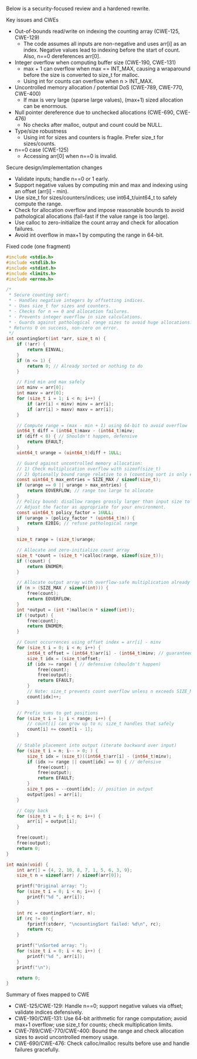 Below is a security-focused review and a hardened rewrite.

Key issues and CWEs
- Out-of-bounds read/write on indexing the counting array (CWE-125, CWE-129)
  - The code assumes all inputs are non-negative and uses arr[i] as an index. Negative values lead to indexing before the start of count. Also, n==0 dereferences arr[0].
- Integer overflow when computing buffer size (CWE-190, CWE-131)
  - max + 1 can overflow when max == INT_MAX, causing a wraparound before the size is converted to size_t for malloc.
  - Using int for counts can overflow when n > INT_MAX.
- Uncontrolled memory allocation / potential DoS (CWE-789, CWE-770, CWE-400)
  - If max is very large (sparse large values), (max+1) sized allocation can be enormous.
- Null pointer dereference due to unchecked allocations (CWE-690, CWE-476)
  - No checks after malloc, output and count could be NULL.
- Type/size robustness
  - Using int for sizes and counters is fragile. Prefer size_t for sizes/counts.
- n==0 case (CWE-125)
  - Accessing arr[0] when n==0 is invalid.

Secure design/implementation changes
- Validate inputs; handle n==0 or 1 early.
- Support negative values by computing min and max and indexing using an offset (arr[i] - min).
- Use size_t for sizes/counters/indices; use int64_t/uint64_t to safely compute the range.
- Check for allocation overflow and impose reasonable bounds to avoid pathological allocations (fail-fast if the value range is too large).
- Use calloc to zero-initialize the count array and check for allocation failures.
- Avoid int overflow in max+1 by computing the range in 64-bit.

Fixed code (one fragment)
```c
#include <stdio.h>
#include <stdlib.h>
#include <stdint.h>
#include <limits.h>
#include <errno.h>

/*
 * Secure counting sort:
 * - Handles negative integers by offsetting indices.
 * - Uses size_t for sizes and counters.
 * - Checks for n == 0 and allocation failures.
 * - Prevents integer overflow in size calculations.
 * - Guards against pathological range sizes to avoid huge allocations.
 * Returns 0 on success, non-zero on error.
 */
int countingSort(int *arr, size_t n) {
    if (!arr) {
        return EINVAL;
    }
    if (n <= 1) {
        return 0; // Already sorted or nothing to do
    }

    // Find min and max safely
    int minv = arr[0];
    int maxv = arr[0];
    for (size_t i = 1; i < n; i++) {
        if (arr[i] < minv) minv = arr[i];
        if (arr[i] > maxv) maxv = arr[i];
    }

    // Compute range = (max - min + 1) using 64-bit to avoid overflow
    int64_t diff = (int64_t)maxv - (int64_t)minv;
    if (diff < 0) { // Shouldn't happen, defensive
        return EFAULT;
    }
    uint64_t urange = (uint64_t)diff + 1ULL;

    // Guard against uncontrolled memory allocation:
    // 1) Check multiplication overflow with sizeof(size_t)
    // 2) Optionally bound range relative to n (counting sort is only efficient for small ranges)
    const uint64_t max_entries = SIZE_MAX / sizeof(size_t);
    if (urange == 0 || urange > max_entries) {
        return EOVERFLOW; // range too large to allocate
    }
    // Policy bound: disallow ranges grossly larger than input size to avoid DoS
    // Adjust the factor as appropriate for your environment.
    const uint64_t policy_factor = 16ULL;
    if (urange > (policy_factor * (uint64_t)n)) {
        return E2BIG; // refuse pathological range
    }

    size_t range = (size_t)urange;

    // Allocate and zero-initialize count array
    size_t *count = (size_t *)calloc(range, sizeof(size_t));
    if (!count) {
        return ENOMEM;
    }

    // Allocate output array with overflow-safe multiplication already implied by n*sizeof(int)
    if (n > (SIZE_MAX / sizeof(int))) {
        free(count);
        return EOVERFLOW;
    }
    int *output = (int *)malloc(n * sizeof(int));
    if (!output) {
        free(count);
        return ENOMEM;
    }

    // Count occurrences using offset index = arr[i] - minv
    for (size_t i = 0; i < n; i++) {
        int64_t offset = (int64_t)arr[i] - (int64_t)minv; // guaranteed in [0, diff]
        size_t idx = (size_t)offset;
        if (idx >= range) { // defensive (shouldn't happen)
            free(count);
            free(output);
            return EFAULT;
        }
        // Note: size_t prevents count overflow unless n exceeds SIZE_MAX
        count[idx]++;
    }

    // Prefix sums to get positions
    for (size_t i = 1; i < range; i++) {
        // count[i] can grow up to n; size_t handles that safely
        count[i] += count[i - 1];
    }

    // Stable placement into output (iterate backward over input)
    for (size_t i = n; i-- > 0; ) {
        size_t idx = (size_t)((int64_t)arr[i] - (int64_t)minv);
        if (idx >= range || count[idx] == 0) { // defensive
            free(count);
            free(output);
            return EFAULT;
        }
        size_t pos = --count[idx]; // position in output
        output[pos] = arr[i];
    }

    // Copy back
    for (size_t i = 0; i < n; i++) {
        arr[i] = output[i];
    }

    free(count);
    free(output);
    return 0;
}

int main(void) {
    int arr[] = {4, 2, 10, 8, 7, 1, 5, 6, 3, 9};
    size_t n = sizeof(arr) / sizeof(arr[0]);

    printf("Original array: ");
    for (size_t i = 0; i < n; i++) {
        printf("%d ", arr[i]);
    }

    int rc = countingSort(arr, n);
    if (rc != 0) {
        fprintf(stderr, "\ncountingSort failed: %d\n", rc);
        return rc;
    }

    printf("\nSorted array: ");
    for (size_t i = 0; i < n; i++) {
        printf("%d ", arr[i]);
    }
    printf("\n");

    return 0;
}
```

Summary of fixes mapped to CWE
- CWE-125/CWE-129: Handle n==0; support negative values via offset; validate indices defensively.
- CWE-190/CWE-131: Use 64-bit arithmetic for range computation; avoid max+1 overflow; use size_t for counts; check multiplication limits.
- CWE-789/CWE-770/CWE-400: Bound the range and check allocation sizes to avoid uncontrolled memory usage.
- CWE-690/CWE-476: Check calloc/malloc results before use and handle failures gracefully.